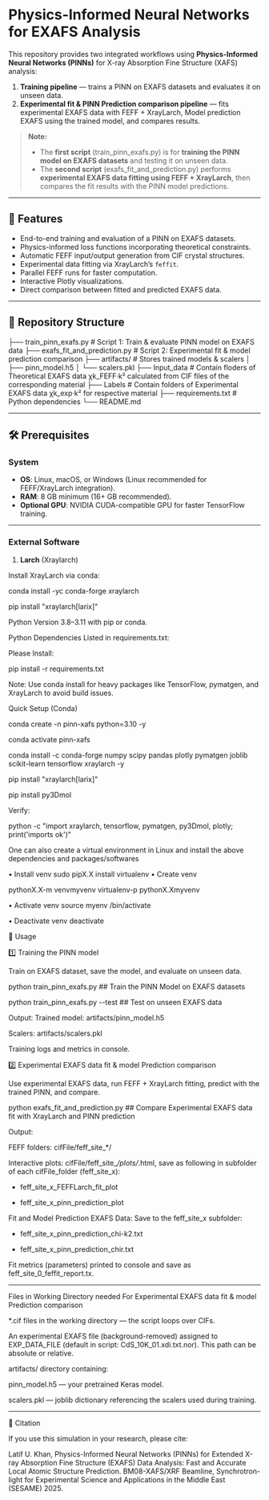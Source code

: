 # Physics-Informed Neural Networks for EXAFS Analysis

This repository provides two integrated workflows using **Physics-Informed Neural Networks (PINNs)** for X-ray Absorption Fine Structure (XAFS) analysis:

1. **Training pipeline** — trains a PINN on EXAFS datasets and evaluates it on unseen data.
2. **Experimental fit & PINN Prediction comparison pipeline** — fits experimental EXAFS data with FEFF + XrayLarch, Model prediction EXAFS using the trained model, and compares results.

> **Note:**  
> - The **first script** (train_pinn_exafs.py) is for **training the PINN model on EXAFS datasets** and testing it on unseen data.  
> - The **second script** (exafs_fit_and_prediction.py) performs **experimental EXAFS data fitting using FEFF + XrayLarch**, then compares the fit results with the PINN model predictions.

---

## 🚀 Features
- End-to-end training and evaluation of a PINN on EXAFS datasets.
- Physics-informed loss functions incorporating theoretical constraints.
- Automatic FEFF input/output generation from CIF crystal structures.
- Experimental data fitting via XrayLarch’s `feffit`.
- Parallel FEFF runs for faster computation.
- Interactive Plotly visualizations.
- Direct comparison between fitted and predicted EXAFS data.

---

## 📂 Repository Structure

├── train_pinn_exafs.py # Script 1: Train & evaluate PINN model on EXAFS data
├── exafs_fit_and_prediction.py # Script 2: Experimental fit & model prediction comparison
├── artifacts/ # Stores trained models & scalers
│ ├── pinn_model.h5
│ └── scalers.pkl
├── Input_data # Contain floders of Theoretical EXAFS data χk_FEFF·k² calculated from CIF files of the corresponding material
├── Labels # Contain folders of Experimental EXAFS data χk_exp·k² for respective material
├── requirements.txt # Python dependencies
└── README.md

---

## 🛠 Prerequisites

### System
- **OS**: Linux, macOS, or Windows (Linux recommended for FEFF/XrayLarch integration).
- **RAM**: 8 GB minimum (16+ GB recommended).
- **Optional GPU**: NVIDIA CUDA-compatible GPU for faster TensorFlow training.

---

### External Software
1. **Larch** (Xraylarch)

Install XrayLarch via conda:


conda install -yc conda-forge xraylarch

pip install "xraylarch[larix]"


Python Version 3.8–3.11 with pip or conda.


Python Dependencies Listed in requirements.txt:


Please Install:


pip install -r requirements.txt

Note: Use conda install for heavy packages like TensorFlow, pymatgen, and XrayLarch to avoid build issues.


Quick Setup (Conda)


conda create -n pinn-xafs python=3.10 -y


conda activate pinn-xafs


conda install -c conda-forge numpy scipy pandas plotly pymatgen joblib scikit-learn tensorflow xraylarch -y


pip install "xraylarch[larix]"


pip install py3Dmol


Verify:


python -c "import xraylarch, tensorflow, pymatgen, py3Dmol, plotly; print('imports ok')"


One can also create a virtual environment in Linux and install the above dependencies and packages/softwares


• Install venv
sudo pipX.X install virtualenv
• Create venv


pythonX.X-m venvmyvenv
virtualenv-p pythonX.Xmyvenv


• Activate venv
source myenv /bin/activate


• Deactivate venv
deactivate



📌 Usage


1️⃣ Training the PINN model


Train on EXAFS dataset, save the model, and evaluate on unseen data.


python train_pinn_exafs.py ## Train the PINN Model on EXAFS datasets


python train_pinn_exafs.py --test ## Test on unseen EXAFS data

Output:
Trained model: artifacts/pinn_model.h5


Scalers: artifacts/scalers.pkl


Training logs and metrics in console.


2️⃣ Experimental EXAFS data fit & model Prediction comparison


Use experimental EXAFS data, run FEFF + XrayLarch fitting, predict with the trained PINN, and compare.



python exafs_fit_and_prediction.py ## Compare Experimental EXAFS data fit with XrayLarch and PINN prediction

  
Output:

FEFF folders: cifFile/feff_site_*/

Interactive plots: cifFile/feff_site_*/plots/*.html, save as following in subfolder of each cifFile_folder (feff_site_x):


- feff_site_x_FEFFLarch_fit_plot

  
- feff_site_x_pinn_prediction_plot

Fit and Model Prediction EXAFS Data: Save to the feff_site_x subfolder:

- feff_site_x_pinn_prediction_chi-k2.txt

  
- feff_site_x_pinn_prediction_chir.txt

Fit metrics (parameters) printed to console and save as feff_site_0_feffit_report.tx.

----
Files in Working Directory needed For Experimental EXAFS data fit & model Prediction comparison

*.cif files in the working directory — the script loops over CIFs.

An experimental EXAFS file (background-removed) assigned to EXP_DATA_FILE (default in script: CdS_10K_01.xdi.txt.nor). This path can be absolute or relative.

artifacts/ directory containing:

pinn_model.h5 — your pretrained Keras model.

scalers.pkl — joblib dictionary referencing the scalers used during training.

----

📜 Citation

If you use this simulation in your research, please cite:

Latif U. Khan, Physics-Informed Neural Networks (PINNs) for Extended X-ray Absorption Fine Structure (EXAFS) Data Analysis: Fast and Accurate Local Atomic Structure Prediction. BM08-XAFS/XRF Beamline, Synchrotron-light for Experimental Science and Applications in the Middle East (SESAME) 2025.  



